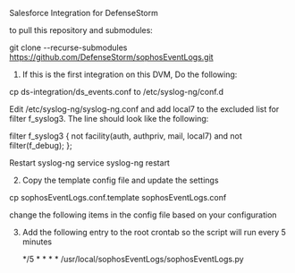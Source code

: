 Salesforce Integration for DefenseStorm

to pull this repository and submodules:

git clone --recurse-submodules https://github.com/DefenseStorm/sophosEventLogs.git

1. If this is the first integration on this DVM, Do the following:

  cp ds-integration/ds_events.conf to /etc/syslog-ng/conf.d

  Edit /etc/syslog-ng/syslog-ng.conf and add local7 to the excluded list for filter f_syslog3.  The line should look like the following:

  filter f_syslog3 { not facility(auth, authpriv, mail, local7) and not filter(f_debug); };

  Restart syslog-ng
    service syslog-ng restart

2. Copy the template config file and update the settings

  cp sophosEventLogs.conf.template sophosEventLogs.conf

  change the following items in the config file based on your configuration


3. Add the following entry to the root crontab so the script will run every
   5 minutes

   */5 * * * * /usr/local/sophosEventLogs/sophosEventLogs.py
